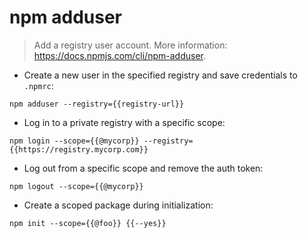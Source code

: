 # npm adduser

> Add a registry user account.
> More information: <https://docs.npmjs.com/cli/npm-adduser>.

- Create a new user in the specified registry and save credentials to `.npmrc`:

`npm adduser --registry={{registry-url}}`

- Log in to a private registry with a specific scope:

`npm login --scope={{@mycorp}} --registry={{https://registry.mycorp.com}}`

- Log out from a specific scope and remove the auth token:

`npm logout --scope={{@mycorp}}`

- Create a scoped package during initialization:

`npm init --scope={{@foo}} {{--yes}}`
